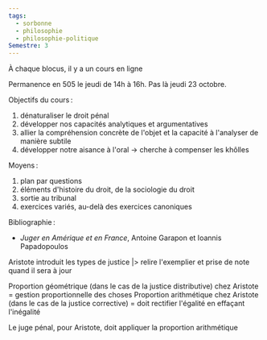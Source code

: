 ```yaml
---
tags:
  - sorbonne
  - philosophie
  - philosophie-politique
Semestre: 3
---
```

À chaque blocus, il y a un cours en ligne

Permanence en 505 le jeudi de 14h à 16h.
Pas là jeudi 23 octobre.

Objectifs du cours :
1. dénaturaliser le droit pénal
2. développer nos capacités analytiques et argumentatives
3. allier la compréhension concrète de l'objet et la capacité à l'analyser de manière subtile
4. développer notre aisance à l'oral -> cherche à compenser les khôlles

Moyens :
1. plan par questions
2. éléments d'histoire du droit, de la sociologie du droit
3. sortie au tribunal
4. exercices variés, au-delà des exercices canoniques

Bibliographie :
- _Juger en Amérique et en France_, Antoine Garapon et Ioannis Papadopoulos

Aristote introduit les types de justice
|> relire l'exemplier et prise de note quand il sera à jour

Proportion géométrique (dans le cas de la justice distributive) chez Aristote = gestion proportionnelle des choses
Proportion arithmétique chez Aristote (dans le cas de la justice corrective) = doit rectifier l'égalité en effaçant l'inégalité

Le juge pénal, pour Aristote, doit appliquer la proportion arithmétique